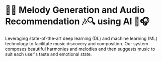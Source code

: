 # 🎵🤖 Melody Generation and Audio Recommendation 🎶🔍 using AI 🧠🎧
Leveraging state-of-the-art deep learning (DL) and machine learning (ML) technology to facilitate music discovery and composition. Our system composes beautiful harmonies and melodies and then suggests music to suit each user's taste and emotional state.

